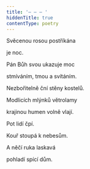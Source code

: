 ```yaml
---
title: '– – – '
hiddenTitle: true
contentType: poetry
---
```


<section>

Svěcenou rosou postříkána

je noc.

Pán Bůh svou ukazuje moc

stmíváním, tmou a svítáním.

Nezbořitelně ční stěny kostelů.

Modlicích mlýnků větrolamy

krajinou humen volně vlají.

Pot lidí čpí.

Kouř stoupá k nebesům.

A něčí ruka laskavá

pohladí spící dům.

</section>
